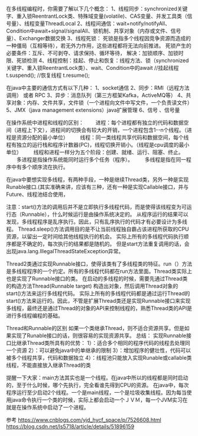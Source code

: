 在多线程编程时，你需要了解以下几个概念：
1、线程同步：synchronized关键字、重入锁ReentrantLock类、特殊域变量(volatile)、CAS变量、并发工具类（信号量）、线程变量ThreadLocal
2、线程间通信：wait+notify/notifyAll、Condition中await+signal/signalAll、锁机制、共享对象（内存或文件、信号量）、Exchanger数据交换
3、线程死锁：
	死锁是指多个线程因竞争资源而造成的一种僵局（互相等待），若无外力作用，这些进程都将无法向前推进。
	死锁产生的必要条件：互斥、不可剥夺、请求保持、循环等待，
	解决：加锁顺序、加锁时限、死锁检测
4、线程控制：挂起、停止和恢复：线程方法、锁（synchronized关键字、重入锁ReentrantLock类）、wait、Condition中的await
//挂起线程
t.suspend();
//恢复线程
t.resume();


在java中主要的通信方式有以下几种： 
1、socket通信 
2、同步：RMI（远程方法调用） 或者 RPC
3、异步：消息队列（第三方框架Kafka，ActiveMQ等） 
4、共享对象：内存、文件共享，文件锁（一个进程向文件中写文件，一个负责读文件） 
5、JMX（java management extensions）java扩展管理 
6、信号 、信号量



在操作系统中进程和线程的区别：
　　进程：每个进程都有独立的代码和数据空间（进程上下文），进程间的切换会有较大的开销，一个进程包含1--n个线程。（进程是资源分配的最小单位）
　　线程：同一类线程共享代码和数据空间，每个线程有独立的运行栈和程序计数器(PC)，线程切换开销小。（线程是cpu调度的最小单位）
　　线程和进程一样分为五个阶段：创建、就绪、运行、阻塞、终止。
　　多进程是指操作系统能同时运行多个任务（程序）。
　　多线程是指在同一程序中有多个顺序流在执行。


在java中要想实现多线程，有两种手段，一种是继续Thread类，另外一种是实现Runable接口.(其实准确来讲，应该有三种，还有一种是实现Callable接口，并与Future、线程池结合使用，

注意：start()方法的调用后并不是立即执行多线程代码，而是使得该线程变为可运行态（Runnable），什么时候运行是由操作系统决定的。
从程序运行的结果可以发现，多线程程序是乱序执行。因此，只有乱序执行的代码才有必要设计为多线程。
Thread.sleep()方法调用目的是不让当前线程独自霸占该进程所获取的CPU资源，以留出一定时间给其他线程执行的机会。
实际上所有的多线程代码执行顺序都是不确定的，每次执行的结果都是随机的。
但是start方法重复调用的话，会出现java.lang.IllegalThreadStateException异常。


Thread2类通过实现Runnable接口，使得该类有了多线程类的特征。run（）方法是多线程程序的一个约定。所有的多线程代码都在run方法里面。Thread类实际上也是实现了Runnable接口的类。
在启动的多线程的时候，需要先通过Thread类的构造方法Thread(Runnable target) 构造出对象，然后调用Thread对象的start()方法来运行多线程代码。
实际上所有的多线程代码都是通过运行Thread的start()方法来运行的。因此，不管是扩展Thread类还是实现Runnable接口来实现多线程，最终还是通过Thread的对象的API来控制线程的，熟悉Thread类的API是进行多线程编程的基础。


Thread和Runnable的区别
如果一个类继承Thread，则不适合资源共享。但是如果实现了Runable接口的话，则很容易的实现资源共享。
总结：
实现Runnable接口比继承Thread类所具有的优势：
1）：适合多个相同的程序代码的线程去处理同一个资源
2）：可以避免java中的单继承的限制
3）：增加程序的健壮性，代码可以被多个线程共享，代码和数据独立
4）：线程池只能放入实现Runable或callable类线程，不能直接放入继承Thread的类
 

提醒一下大家：main方法其实也是一个线程。在java中所以的线程都是同时启动的，至于什么时候，哪个先执行，完全看谁先得到CPU的资源。
在java中，每次程序运行至少启动2个线程。一个是main线程，一个是垃圾收集线程。因为每当使用java命令执行一个类的时候，实际上都会启动一个ＪＶＭ，每一个JVM实习在就是在操作系统中启动了一个进程。








参考
https://www.cnblogs.com/yjd_hycf_space/p/7526608.html
https://blog.csdn.net/ls5718/article/details/51896159





